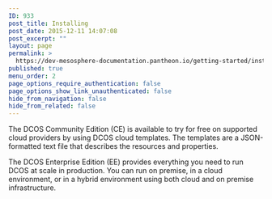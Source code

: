 ```yaml
---
ID: 933
post_title: Installing
post_date: 2015-12-11 14:07:08
post_excerpt: ""
layout: page
permalink: >
  https://dev-mesosphere-documentation.pantheon.io/getting-started/installing/
published: true
menu_order: 2
page_options_require_authentication: false
page_options_show_link_unauthenticated: false
hide_from_navigation: false
hide_from_related: false
---
```

The DCOS Community Edition (CE) is available to try for free on supported cloud providers by using DCOS cloud templates. The templates are a JSON-formatted text file that describes the resources and properties.

The DCOS Enterprise Edition (EE) provides everything you need to run DCOS at scale in production. You can run on premise, in a cloud environment, or in a hybrid environment using both cloud and on premise infrastructure.